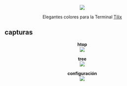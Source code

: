 <p align="center"><img src="https://raw.githubusercontent.com/wootsbot/pist-tilix/master/src/assets/logo.png"/></p>

<p align="center">Elegantes colores para la Terminal <a href="https://gnunn1.github.io/tilix-web">Tilix</a></p>

## capturas

<p align="center"><strong>htop</strong><br><img src="https://raw.githubusercontent.com/wootsbot/pist-tilix/master/src/assets/htop.png"/></p>

<p align="center"><strong>tree</strong><br><img src="https://raw.githubusercontent.com/wootsbot/pist-tilix/master/src/assets/tree.png"/></p>

<p align="center"><strong>configuración</strong><br><img src="https://raw.githubusercontent.com/wootsbot/pist-tilix/master/src/assets/config.png"/></p>
